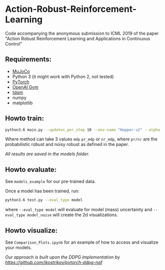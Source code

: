 # Action-Robust-Reinforcement-Learning
Code accompanying the anonymous submission to ICML 2019 of the paper "Action Robust Reinforcement Learning and Applications in Continuous Control"

## Requirements:
* [MuJoCo](http://mujoco.org)
* Python 3 (it might work with Python 2, not tested)
* [PyTorch](http://pytorch.org/)
* [OpenAI Gym](https://github.com/openai/gym)
* [tdqm](https://github.com/tqdm/tqdm)
* numpy
* matplotlib

## Howto train:

```bash
python3.6 main.py --updates_per_step 10 --env-name "Hopper-v2" --alpha 0.1 --method pr_mdp
```
Where method can take 3 values `mdp` `pr_mdp` or `nr_mdp`, where `pr/nr` are the probabilistic robust and noisy robust as defined in the paper.

*All results are saved in the models folder.*

## Howto evaluate:
See `models_example` for our pre-trained data.

Once a model has been trained, run:
```bash
python3.6 test.py --eval_type model
```
where `--eval_type model` will evaluate for model (mass) uncertainty and `--eval_type model_noise` will create the 2d visualizations.

## Howto visualize:
See `Comparison_Plots.ipynb` for an example of how to access and visualize your models.


*Our approach is built upon the DDPG implementation by https://github.com/ikostrikov/pytorch-ddpg-naf*
